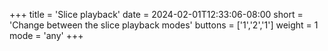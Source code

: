 +++
title = 'Slice playback'
date = 2024-02-01T12:33:06-08:00
short = 'Change between the slice playback modes'
buttons = ['1','2','1']
weight = 1
mode = 'any'
+++



